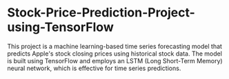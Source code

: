 # Stock-Price-Prediction-Project-using-TensorFlow
This project is a machine learning-based time series forecasting model that predicts Apple's stock closing prices using historical stock data. The model is built using TensorFlow and employs an LSTM (Long Short-Term Memory) neural network, which is effective for time series predictions.
